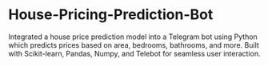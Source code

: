 # House-Pricing-Prediction-Bot
Integrated a house price prediction model into a Telegram bot using Python which predicts prices based on area, bedrooms, bathrooms, and more. Built with Scikit-learn, Pandas, Numpy, and Telebot for seamless user interaction.
